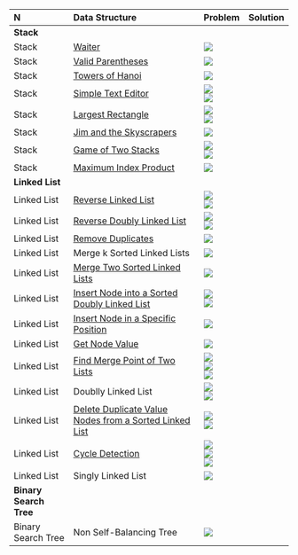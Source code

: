 N|Data Structure|Problem|Solution|
:-|:-|:-|-:
**Stack**|||
|Stack|[Waiter](https://github.com/andy489/Data_Structures_and_Algorithms/blob/master/2%20%E2%80%93%20Data%20Structures/Stack/Waiter.pdf)|[![](https://img.shields.io/badge/Solution-C%2B%2B-red)](https://github.com/andy489/Data_Structures_and_Algorithms/blob/master/2%20%E2%80%93%20Data%20Structures/Stack/Waiter.cpp)
|Stack|[Valid Parentheses](https://github.com/andy489/Data_Structures_and_Algorithms/blob/master/2%20%E2%80%93%20Data%20Structures/Stack/Valid%20Parentheses.pdf)|[![](https://img.shields.io/badge/Solution-C%2B%2B-red)](https://github.com/andy489/Data_Structures_and_Algorithms/blob/master/2%20%E2%80%93%20Data%20Structures/Stack/Valid%20Parentheses.cpp)
|Stack|[Towers of Hanoi](https://github.com/andy489/Data_Structures_and_Algorithms/blob/master/2%20%E2%80%93%20Data%20Structures/Stack/Towers%20of%20Hanoi.pdf)|[![](https://img.shields.io/badge/Solution-C%2B%2B-red)](https://github.com/andy489/Data_Structures_and_Algorithms/blob/master/2%20%E2%80%93%20Data%20Structures/Stack/Towers%20of%20Hanoi.cpp)
|Stack|[Simple Text Editor](https://github.com/andy489/Data_Structures_and_Algorithms/blob/master/2%20%E2%80%93%20Data%20Structures/Stack/Simple%20text%20editor.pdf)|[![](https://img.shields.io/badge/Solution%E2%80%931-C%2B%2B-red)](https://github.com/andy489/Data_Structures_and_Algorithms/blob/master/2%20%E2%80%93%20Data%20Structures/Stack/Simple%20text%20editor.cpp)<br>[![](https://img.shields.io/badge/Solution%E2%80%932%20(history%20stack)-C%2B%2B-red)](https://github.com/andy489/Data_Structures_and_Algorithms/blob/master/2%20%E2%80%93%20Data%20Structures/Stack/Simple%20text%20editor%20(history%20stack).cpp)
|Stack|[Largest Rectangle](https://github.com/andy489/Data_Structures_and_Algorithms/blob/master/2%20%E2%80%93%20Data%20Structures/Stack/Largest%20rectangle.pdf)|[![](https://img.shields.io/badge/Solution%E2%80%931%20(vector)-C%2B%2B-red)](https://github.com/andy489/Data_Structures_and_Algorithms/blob/master/2%20%E2%80%93%20Data%20Structures/Stack/Largest%20rectangle%20(vectors).cpp)<br>[![](https://img.shields.io/badge/Solution%E2%80%932%20(stack)-C%2B%2B-red)](https://github.com/andy489/Data_Structures_and_Algorithms/blob/master/2%20%E2%80%93%20Data%20Structures/Stack/Largest%20rectangle%20(stack).cpp)
|Stack|[Jim and the Skyscrapers](https://github.com/andy489/Data_Structures_and_Algorithms/blob/master/2%20%E2%80%93%20Data%20Structures/Stack/Jim%20and%20the%20Skyscrapers.pdf)|[![](https://img.shields.io/badge/Solution-C%2B%2B-red)](https://github.com/andy489/Data_Structures_and_Algorithms/blob/master/2%20%E2%80%93%20Data%20Structures/Stack/Jim%20and%20the%20Skyscrapers.cpp)
|Stack|[Game of Two Stacks](https://github.com/andy489/Data_Structures_and_Algorithms/blob/master/2%20%E2%80%93%20Data%20Structures/Stack/Game%20of%20Two%20Stacks.pdf)|[![](https://img.shields.io/badge/Solution%E2%80%931-C%2B%2B-red)](https://github.com/andy489/Data_Structures_and_Algorithms/blob/master/2%20%E2%80%93%20Data%20Structures/Stack/Game%20of%20Two%20Stacks.cpp)<br>[![](https://img.shields.io/badge/Solution%E2%80%932%20(bounds)-C%2B%2B-red)](https://github.com/andy489/Data_Structures_and_Algorithms/blob/master/2%20%E2%80%93%20Data%20Structures/Stack/Game%20of%20Two%20Stacks%20(bounds).cpp)
|Stack|[Maximum Index Product](https://github.com/andy489/Data_Structures_and_Algorithms/blob/master/2%20%E2%80%93%20Data%20Structures/Stack/Find%20Maximum%20Index%20Product.pdf)|[![](https://img.shields.io/badge/Solution-C%2B%2B-red)](https://github.com/andy489/Data_Structures_and_Algorithms/blob/master/2%20%E2%80%93%20Data%20Structures/Stack/Find%20Maximum%20Index%20Product.cpp)
**Linked List**|||
|Linked List|[Reverse Linked List](https://github.com/andy489/Data_Structures_and_Algorithms/blob/master/2%20%E2%80%93%20Data%20Structures/Linked%20List/Reverse%20a%20linked%20list.pdf)|[![](https://img.shields.io/badge/Solution%E2%80%931%20(iterative)-C%2B%2B-red)](https://github.com/andy489/Data_Structures_and_Algorithms/tree/master/2%20%E2%80%93%20Data%20Structures/Linked%20List)<br>[![](https://img.shields.io/badge/Solution%E2%80%932%20(recursive)-C%2B%2B-red)](https://github.com/andy489/Data_Structures_and_Algorithms/blob/master/2%20%E2%80%93%20Data%20Structures/Linked%20List/Reverse%20a%20linked%20list%E2%80%932%20(recursive).cpp)
|Linked List|[Reverse Doubly Linked List](https://github.com/andy489/Data_Structures_and_Algorithms/blob/master/2%20%E2%80%93%20Data%20Structures/Linked%20List/Reverse%20a%20doubly%20linked%20list.pdf)|[![](https://img.shields.io/badge/Solution%E2%80%931%20(iterative)-C%2B%2B-red)](https://github.com/andy489/Data_Structures_and_Algorithms/blob/master/2%20%E2%80%93%20Data%20Structures/Linked%20List/Reverse%20a%20doubly%20linked%20list%E2%80%931%20(iterative).cpp)<br>[![](https://img.shields.io/badge/Solution%E2%80%932%20(recursive)-C%2B%2B-red)](https://github.com/andy489/Data_Structures_and_Algorithms/blob/master/2%20%E2%80%93%20Data%20Structures/Linked%20List/Reverse%20a%20doubly%20linked%20list%E2%80%932%20(recursive).cpp)
|Linked List|[Remove Duplicates](https://github.com/andy489/Data_Structures_and_Algorithms/blob/master/2%20%E2%80%93%20Data%20Structures/Linked%20List/Remove%20duplicates.pdf)|[![](https://img.shields.io/badge/Solution-C%2B%2B-red)](https://github.com/andy489/Data_Structures_and_Algorithms/blob/master/2%20%E2%80%93%20Data%20Structures/Linked%20List/Remove%20duplicates.cpp)
|Linked List|Merge k Sorted Linked Lists|[![](https://img.shields.io/badge/Solution-C%2B%2B-red)](https://github.com/andy489/Data_Structures_and_Algorithms/blob/master/2%20%E2%80%93%20Data%20Structures/Linked%20List/Merge%20k%20sorted%20lists.cpp)
|Linked List|[Merge Two Sorted Linked Lists](https://github.com/andy489/Data_Structures_and_Algorithms/blob/master/2%20%E2%80%93%20Data%20Structures/Linked%20List/Merge%20two%20sorted%20linked%20lists.pdf)|[![](https://img.shields.io/badge/Solution-C%2B%2B-red)](https://github.com/andy489/Data_Structures_and_Algorithms/blob/master/2%20%E2%80%93%20Data%20Structures/Linked%20List/Merge%20two%20sorted%20linked%20lists.cpp)
|Linked List|[Insert Node into a Sorted Doubly Linked List](https://github.com/andy489/Data_Structures_and_Algorithms/blob/master/2%20%E2%80%93%20Data%20Structures/Linked%20List/Insert%20a%20node%20into%20a%20sorted%20doubly%20linked%20list.pdf)|[![](https://img.shields.io/badge/Solution%E2%80%931%20(iterative)-C%2B%2B-red)](https://github.com/andy489/Data_Structures_and_Algorithms/blob/master/2%20%E2%80%93%20Data%20Structures/Linked%20List/Insert%20a%20node%20into%20a%20sorted%20doubly%20linked%20list%E2%80%931%20(iterative).cpp)<br>[![](https://img.shields.io/badge/Solution%E2%80%932%20(recursive)-C%2B%2B-red)](https://github.com/andy489/Data_Structures_and_Algorithms/blob/master/2%20%E2%80%93%20Data%20Structures/Linked%20List/Insert%20a%20node%20into%20a%20sorted%20doubly%20linked%20list%E2%80%932%20(recursive).cpp)
|Linked List|[Insert Node in a Specific Position](https://github.com/andy489/Data_Structures_and_Algorithms/blob/master/2%20%E2%80%93%20Data%20Structures/Linked%20List/Insert%20a%20node%20at%20a%20specific%20position%20in%20a%20linked%20list.pdf)|[![](https://img.shields.io/badge/Solution-C%2B%2B-red)](https://github.com/andy489/Data_Structures_and_Algorithms/blob/master/2%20%E2%80%93%20Data%20Structures/Linked%20List/Insert%20a%20node%20at%20a%20specific%20position%20in%20a%20linked%20list.cpp)
|Linked List|[Get Node Value](https://github.com/andy489/Data_Structures_and_Algorithms/blob/master/2%20%E2%80%93%20Data%20Structures/Linked%20List/Get%20node%20value.pdf)|[![](https://img.shields.io/badge/Solution-C%2B%2B-red)](https://github.com/andy489/Data_Structures_and_Algorithms/blob/master/2%20%E2%80%93%20Data%20Structures/Linked%20List/Get%20node%20value.cpp)
|Linked List|[Find Merge Point of Two Lists](https://github.com/andy489/Data_Structures_and_Algorithms/blob/master/2%20%E2%80%93%20Data%20Structures/Linked%20List/Find%20the%20merge%20point%20of%20two%20joined%20linked%20lists.pdf)|[![](https://img.shields.io/badge/Solution%E2%80%931%20(hash%20table)-C%2B%2B-red)](https://github.com/andy489/Data_Structures_and_Algorithms/blob/master/2%20%E2%80%93%20Data%20Structures/Linked%20List/Find%20the%20merge%20point%20of%20two%20joined%20linked%20lists%E2%80%931%20(hash%20table).cpp)<br>[![](https://img.shields.io/badge/Solution%E2%80%932%20(traversal)-C%2B%2B-red)](https://github.com/andy489/Data_Structures_and_Algorithms/blob/master/2%20%E2%80%93%20Data%20Structures/Linked%20List/Find%20the%20merge%20point%20of%20two%20joined%20linked%20lists%E2%80%932%20(traversal).cpp)<br>[![](https://img.shields.io/badge/Solution%E2%80%933%20(synchronization)-C%2B%2B-red)](https://github.com/andy489/Data_Structures_and_Algorithms/blob/master/2%20%E2%80%93%20Data%20Structures/Linked%20List/Find%20the%20merge%20point%20of%20two%20joined%20linked%20lists%E2%80%933%20(synchronization).cpp)
|Linked List|Doublly Linked List|[![](https://img.shields.io/badge/Solution%E2%80%931-C%2B%2B-red)](https://github.com/andy489/Data_Structures_and_Algorithms/blob/master/2%20%E2%80%93%20Data%20Structures/Linked%20List/Doubly%20Linked%20List.cpp)<br>[![](https://img.shields.io/badge/Solution%E2%80%932%20(OOP)-C%2B%2B-red)](https://github.com/andy489/Data_Structures_and_Algorithms/blob/master/2%20%E2%80%93%20Data%20Structures/Linked%20List/Doubly%20Linked%20List%20(OOP).cpp)
|Linked List|[Delete Duplicate Value Nodes from a Sorted Linked List](https://github.com/andy489/Data_Structures_and_Algorithms/blob/master/2%20%E2%80%93%20Data%20Structures/Linked%20List/Delete%20duplicate%20value%20nodes%20from%20a%20sorted%20linked%20list.pdf)|[![](https://img.shields.io/badge/Solution%E2%80%931%20(iterative)-C%2B%2B-red)](https://github.com/andy489/Data_Structures_and_Algorithms/blob/master/2%20%E2%80%93%20Data%20Structures/Linked%20List/Delete%20duplicate%20value%20nodes%20from%20a%20sorted%20linked%20list%E2%80%931%20(iterative).cpp)<br>[![](https://img.shields.io/badge/Solution%E2%80%932%20(recursive)-C%2B%2B-red)](https://github.com/andy489/Data_Structures_and_Algorithms/blob/master/2%20%E2%80%93%20Data%20Structures/Linked%20List/Delete%20duplicate%20value%20nodes%20from%20a%20sorted%20linked%20list%E2%80%932%20(recursive).cpp)
|Linked List|[Cycle Detection](https://github.com/andy489/Data_Structures_and_Algorithms/blob/master/2%20%E2%80%93%20Data%20Structures/Linked%20List/Cycle%20detection.pdf)|[![](https://img.shields.io/badge/Solution%E2%80%931%20(Floyd)-C%2B%2B-red)](https://github.com/andy489/Data_Structures_and_Algorithms/blob/master/2%20%E2%80%93%20Data%20Structures/Linked%20List/Cycle%20detection%E2%80%931%20(Floyd).cpp)<br>[![](https://img.shields.io/badge/Solution%E2%80%932%20(hash%20table)-C%2B%2B-red)](https://github.com/andy489/Data_Structures_and_Algorithms/blob/master/2%20%E2%80%93%20Data%20Structures/Linked%20List/Cycle%20detection%E2%80%932%20(Hash%20Table).cpp)<br>[![](https://img.shields.io/badge/Solution%E2%80%933%20(Floyd--full)-C%2B%2B-red)](https://github.com/andy489/Data_Structures_and_Algorithms/blob/master/2%20%E2%80%93%20Data%20Structures/Linked%20List/Cycle%20detection%E2%80%93full%20(Floyd).cpp)
|Linked List|Singly Linked List|[![](https://img.shields.io/badge/Solution-C%2B%2B-red)](https://github.com/andy489/Data_Structures_and_Algorithms/blob/master/2%20%E2%80%93%20Data%20Structures/Linked%20List/Singly%20Linked%20List.cpp)
**Binary Search Tree**|||
|Binary Search Tree|Non Self-Balancing Tree|[![](https://img.shields.io/badge/Solution-C%2B%2B-red)](https://github.com/andy489/Data_Structures_and_Algorithms/blob/master/2%20%E2%80%93%20Data%20Structures/Binary%20Search%20Tree/BST%20(non-selfbalancing).cpp)
